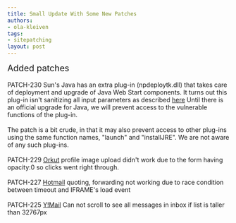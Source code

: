 ```yaml
---
title: Small Update With Some New Patches
authors:
- ola-kleiven
tags:
- sitepatching
layout: post
---
```

<span style="font-size: 140%">Added patches</span><br/><br/>PATCH-230 Sun&#39;s Java has an extra plug-in (npdeploytk.dll) that takes care of deployment and upgrade of Java Web Start components. It turns out this plug-in isn&#39;t sanitizing all input parameters as described <a href="http://threatpost.com/en_us/blogs/serious-new-java-flaw-affects-all-browsers-040910" target="_blank">here</a> Until there is an official upgrade for Java, we will prevent access to the vulnerable functions of the plug-in.<br/><br/>The patch is a bit crude, in that it may also prevent access to other plug-ins using the same function names, &quot;launch&quot; and &quot;installJRE&quot;. We are not aware of any such plug-ins.<br/><br/>PATCH-229 <a href="http://www.orkut.com/" target="_blank">Orkut</a> profile image upload didn&#39;t work due to the form having opacity:0 so clicks went right through.<br/><br/>PATCH-227 <a href="http://mail.live.com/" target="_blank">Hotmail</a> quoting, forwarding not working due to race condition between timeout and IFRAME&#39;s load event<br/><br/>PATCH-225 <a href="http://mail.yahoo.com/" target="_blank">Y!Mail</a> Can not scroll to see all messages in inbox if list is taller than 32767px
